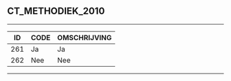 ## CT_METHODIEK_2010

***

|ID                              	|CODE          	|OMSCHRIJVING|
|------                          	|----          	|-----    |
|261|Ja|Ja|
|262|Nee|Nee|


***
